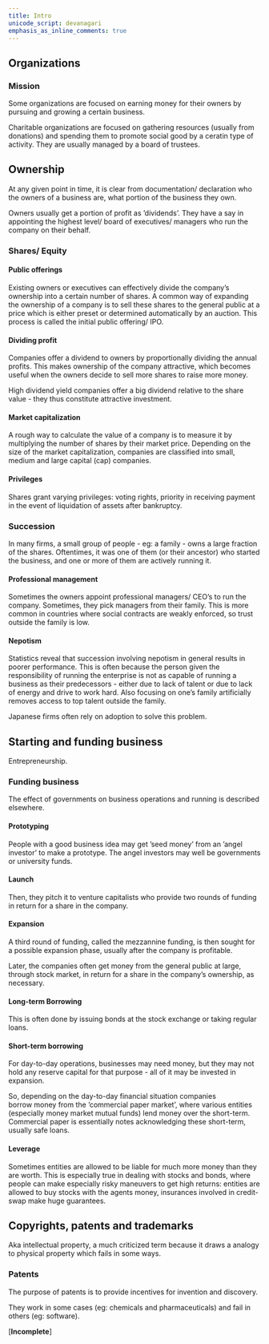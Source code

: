 ```yaml
---
title: Intro
unicode_script: devanagari
emphasis_as_inline_comments: true
---
```



## Organizations

### Mission

Some organizations are focused on earning money for their owners by pursuing and growing a certain business.

Charitable organizations are focused on gathering resources (usually from donations) and spending them to promote social good by a ceratin type of activity. They are usually managed by a board of trustees.

## Ownership

At any given point in time, it is clear from documentation/ declaration who the owners of a business are, what portion of the business they own.

Owners usually get a portion of profit as ’dividends’. They have a say in appointing the highest level/ board of executives/ managers who run the company on their behalf.

### Shares/ Equity

#### Public offerings

Existing owners or executives can effectively divide the company’s ownership into a certain number of shares. A common way of expanding the ownership of a company is to sell these shares to the general public at a price which is either preset or determined automatically by an auction. This process is called the initial public offering/ IPO.

#### Dividing profit

Companies offer a dividend to owners by proportionally dividing the annual profits. This makes ownership of the company attractive, which becomes useful when the owners decide to sell more shares to raise more money.

High dividend yield companies offer a big dividend relative to the share value - they thus constitute attractive investment.

#### Market capitalization

A rough way to calculate the value of a company is to measure it by multiplying the number of shares by their market price. Depending on the size of the market capitalization, companies are classified into small, medium and large capital (cap) companies.

#### Privileges

Shares grant varying privileges: voting rights, priority in receiving payment in the event of liquidation of assets after bankruptcy.

### Succession

In many firms, a small group of people - eg: a family - owns a large fraction of the shares. Oftentimes, it was one of them (or their ancestor) who started the business, and one or more of them are actively running it.

#### Professional management

Sometimes the owners appoint professional managers/ CEO’s to run the company. Sometimes, they pick managers from their family. This is more common in countries where social contracts are weakly enforced, so trust outside the family is low.

#### Nepotism

Statistics reveal that succession involving nepotism in general results in poorer performance. This is often because the person given the responsibility of running the enterprise is not as capable of running a business as their predecessors - either due to lack of talent or due to lack of energy and drive to work hard. Also focusing on one’s family artificially removes access to top talent outside the family.

Japanese firms often rely on adoption to solve this problem.

## Starting and funding business

Entrepreneurship.

### Funding business

The effect of governments on business operations and running is described elsewhere.

#### Prototyping

People with a good business idea may get ’seed money’ from an ’angel investor’ to make a prototype. The angel investors may well be governments or university funds.

#### Launch

Then, they pitch it to venture capitalists who provide two rounds of funding in return for a share in the company.

#### Expansion

A third round of funding, called the mezzannine funding, is then sought for a possible expansion phase, usually after the company is profitable.

Later, the companies often get money from the general public at large, through stock market, in return for a share in the company’s ownership, as necessary.

#### Long-term Borrowing

This is often done by issuing bonds at the stock exchange or taking regular loans.

#### Short-term borrowing

For day-to-day operations, businesses may need money, but they may not hold any reserve capital for that purpose - all of it may be invested in expansion.

So, depending on the day-to-day financial situation companies  
borrow money from the ’commercial paper market’, where various entities (especially money market mutual funds) lend money over the short-term. Commercial paper is essentially notes acknowledging these short-term, usually safe loans.

#### Leverage

Sometimes entities are allowed to be liable for much more money than they are worth. This is especially true in dealing with stocks and bonds, where people can make especially risky maneuvers to get high returns: entities are allowed to buy stocks with the agents money, insurances involved in credit-swap make huge guarantees.

## Copyrights, patents and trademarks

Aka intellectual property, a much criticized term because it draws a analogy to physical property which fails in some ways.

### Patents

The purpose of patents is to provide incentives for invention and discovery.

They work in some cases (eg: chemicals and pharmaceuticals) and fail in others (eg: software).

\[**Incomplete**\]
